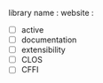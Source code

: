 library name : 
website : 
+ [ ] active
+ [ ] documentation
+ [ ] extensibility
+ [ ] CLOS
+ [ ] CFFI
